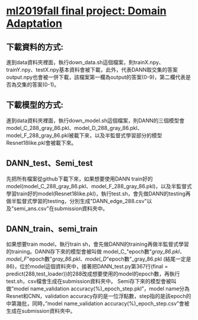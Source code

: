 # [ml2019fall final project: Domain Adaptation](https://drive.google.com/open?id=1leYCs0RNjYF8sBGc7SuF5-R3awoRF_QF)

## 下載資料的方式:

進到data資料夾裡面，執行down_data.sh這個檔案，則trainX.npy、trainY.npy、testX.npy基本資料會被下載，此外，代表DANN取交集的答案output.npy也會被一併下載，該檔案第一欄為output的答案(0-9)，第二欄代表是否為交集的答案(0-1)。

## 下載模型的方式:

進到data資料夾裡面，執行down_model.sh這個檔案，則DANN的三個模型會model_C_288_gray_86.pkl、model_D_288_gray_86.pkl、model_F_288_gray_86.pkl被載下來，以及半監督式學習部分的模型 Resnet18like.pkl會被載下來。

## DANN_test、Semi_test

先把所有檔案從github下載下來，如果想要使用DANN train好的model(model_C_288_gray_86.pkl、model_F_288_gray_86.pkl)，以及半監督式學習train好的model(Resnet18like.pkl)，執行test.sh，會先做DANN的testing再做半監督式學習的testing，分別生成"DANN_edge_288.csv"以及"semi_ans.csv"在submission資料夾中。

## DANN_train、semi_train
如果想要train model，執行train sh，會先做DANN的training再做半監督式學習的training。DANN存下來的模型會被叫做  model_C_"epoch數"_gray_86.pkl、model_F_"epoch數"_gray_86.pkl、model_D_"epoch數"_gray_86.pkl (結尾一定是86)，位於model這個資料夾中，接著把DANN_test.py第367行(final = predict(288,test_loader))的288改成想要使用的model的epoch數，再執行test.sh，csv檔會生成在submission資料夾中。
Semi存下來的模型會被叫做”model name_validation accuracy(%)_epoch_step.pkl”，model name分為Resnet和CNN，validation accuracy存的是一位浮點數，step指的是該epoch的中第幾批，同時，”model name_validation accuracy(%)_epoch_step.csv”會被生成在submission資料夾中。
